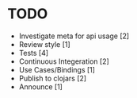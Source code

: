 # TODO

- Investigate meta for api usage [2]
- Review style [1]
- Tests [4]
- Continuous Integeration [2]
- Use Cases/Bindings [1]
- Publish to clojars [2]
- Announce [1]
